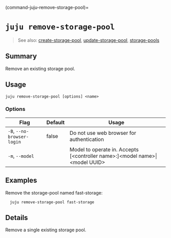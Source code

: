 (command-juju-remove-storage-pool)=
# `juju remove-storage-pool`
> See also: [create-storage-pool](#create-storage-pool), [update-storage-pool](#update-storage-pool), [storage-pools](#storage-pools)

## Summary
Remove an existing storage pool.

## Usage
```juju remove-storage-pool [options] <name>```

### Options
| Flag | Default | Usage |
| --- | --- | --- |
| `-B`, `--no-browser-login` | false | Do not use web browser for authentication |
| `-m`, `--model` |  | Model to operate in. Accepts [&lt;controller name&gt;:]&lt;model name&gt;&#x7c;&lt;model UUID&gt; |

## Examples

Remove the storage-pool named fast-storage:

      juju remove-storage-pool fast-storage


## Details

Remove a single existing storage pool.